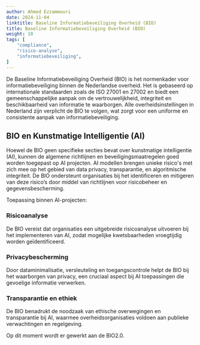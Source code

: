 ```yaml
---
author: Ahmed Ezzammouri
date: 2024-11-04
linktitle: Baseline Informatiebeveiliging Overheid (BIO)
title: Baseline Informatiebeveiliging Overheid (BIO)
weight: 10
tags: [
    "compliance",
    "risico-analyse",
    "informatiebeveiliging",
]
---
```


De Baseline Informatiebeveiliging Overheid (BIO) is het normenkader voor informatiebeveiliging binnen de Nederlandse overheid. Het is gebaseerd op internationale standaarden zoals de ISO 27001 en 27002 en biedt een gemeenschappelijke aanpak om de vertrouwelijkheid, integriteit en beschikbaarheid van informatie te waarborgen. Alle overheidsinstellingen in Nederland zijn verplicht de BIO te volgen, wat zorgt voor een uniforme en consistente aanpak van informatiebeveiliging.

## BIO en Kunstmatige Intelligentie (AI)
Hoewel de BIO geen specifieke secties bevat over kunstmatige intelligentie (AI), kunnen de algemene richtlijnen en beveiligingsmaatregelen goed worden toegepast op AI projecten. AI modellen brengen unieke risico's met zich mee op het gebied van data privacy, transparantie, en algoritmische integriteit. De BIO ondersteunt organisaties bij het identificeren en mitigeren van deze risico’s door middel van richtlijnen voor risicobeheer en gegevensbescherming.

Toepassing binnen AI-projecten:
### Risicoanalyse
De BIO vereist dat organisaties een uitgebreide risicoanalyse uitvoeren bij het implementeren van AI, zodat mogelijke kwetsbaarheden vroegtijdig worden geïdentificeerd.

### Privacybescherming
Door dataminimalisatie, versleuteling en toegangscontrole helpt de BIO bij het waarborgen van privacy, een cruciaal aspect bij AI toepassingen die gevoelige informatie verwerken.

### Transparantie en ethiek
De BIO benadrukt de noodzaak van ethische overwegingen en transparantie bij AI, waarmee overheidsorganisaties voldoen aan publieke verwachtingen en regelgeving.

Op dit moment wordt er gewerkt aan de BIO2.0. 
